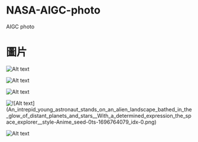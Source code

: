 # NASA-AIGC-photo
AIGC photo

# 圖片
![Alt text](An_intrepid_young_astronaut_stands_on_an_alien_landscape_bathed_in_the_glow_of_distant_planets_and_stars__With_a_determined_expression_the_space_explorer__style-Anime_seed-0ts-1696764079_idx-0.png)

![Alt text](d.png)

![Alt text](s.png)

![!\[Alt text\](An_intrepid_young_astronaut_stands_on_an_alien_landscape_bathed_in_the_glow_of_distant_planets_and_stars__With_a_determined_expression_the_space_explorer__style-Anime_seed-0ts-1696764079_idx-0.png)](An_intrepid_young_astronaut_stands_on_an_alien_landscape_bathed_in_the_glow_of_distant_planets_and_stars__With_a_determined_expression_the_space_ex_style-Tile_Texture_seed-0ts-1696764208_idx-0.png)

![Alt text](An_intrepid_young_astronaut_stands_on_an_alien_landscape_bathed_in_the_glow_of_distant_planets_and_stars__With_a_determined_expression_the_space_explore_style-Sticker_seed-0ts-1696764415_idx-0.png)